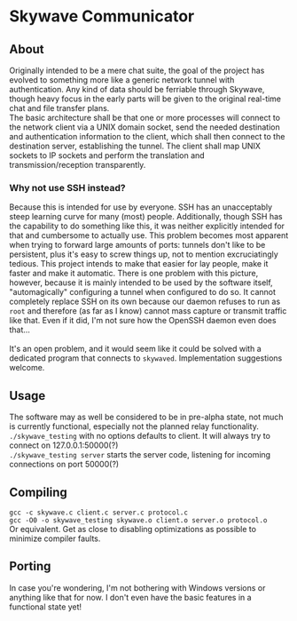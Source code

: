 # Skywave Communicator
## About
Originally intended to be a mere chat suite, the goal of the project has evolved to something more like a generic network tunnel with authentication.
Any kind of data should be ferriable through Skywave, though heavy focus in the early parts will be given to the original real-time chat and file transfer plans.<br>The basic architecture shall be that one or more processes will connect to the network client via a UNIX domain socket, send the needed destination and authentication information to the client, which shall then connect to the destination server, establishing the tunnel. The client shall map UNIX sockets to IP sockets and perform the translation and transmission/reception transparently.
### Why not use SSH instead?
Because this is intended for use by everyone. SSH has an unacceptably steep learning curve for many (most) people. Additionally, though SSH has the capability to do something like this, it was neither explicitly intended for that and cumbersome to actually use. This problem becomes most apparent when trying to forward large amounts of ports: tunnels don't like to be persistent, plus it's easy to screw things up, not to mention excruciatingly tedious. This project intends to make that easier for lay people, make it faster and make it automatic. There is one problem with this picture, however, because it is mainly intended to be used by the software itself, "automagically" configuring a tunnel when configured to do so. It cannot completely replace SSH on its own because our daemon refuses to run as `root` and therefore (as far as I know) cannot mass capture or transmit traffic like that. Even if it did, I'm not sure how the OpenSSH daemon even does that...<br><br>It's an open problem, and it would seem like it could be solved with a dedicated program that connects to `skywaved`. Implementation suggestions welcome.
## Usage
The software may as well be considered to be in pre-alpha state, not much is currently functional, especially not the planned relay functionality.
`./skywave_testing` with no options defaults to client. It will always try to connect on 127.0.0.1:50000(?)<br>
`./skywave_testing server` starts the server code, listening for incoming connections on port 50000(?)<br>
## Compiling
`gcc -c skywave.c client.c server.c protocol.c`<br>
`gcc -O0 -o skywave_testing skywave.o client.o server.o protocol.o`<br>
Or equivalent. Get as close to disabling optimizations as possible to minimize compiler faults.
## Porting
In case you're wondering, I'm not bothering with Windows versions or anything like that for now. I don't even have the basic features in a functional state yet!
